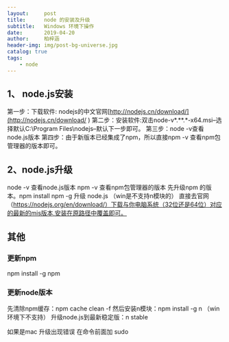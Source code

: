 ```yaml
---
layout:     post
title:      node 的安装及升级
subtitle:   Windows 环境下操作
date:       2019-04-20
author:     柏梓涵
header-img: img/post-bg-universe.jpg
catalog: true
tags:
    - node
---
```


## 1、 node.js安装 

第一步：下载软件: nodejs的中文官网[http://nodejs.cn/download/](http://nodejs.cn/download/ ) 
第二步：安装软件:双击node-v*.**.*-x64.msi–选择默认C:\Program Files\nodejs–默认下一步即可。 
第三步：node -v查看node.js版本 
第四步：由于新版本已经集成了npm，所以直接npm -v 查看npm包管理器的版本即可。

## 2、node.js升级 

node -v 查看node.js版本 
npm -v 查看npm包管理器的版本 
先升级npm 的版本。npm install npm -g 
升级 node.js （win是不支持n模块的） 
直接去官网（https://nodejs.org/en/download/）下载与你电脑系统（32位还是64位）对应的最新的mis版本,安装在原路径中覆盖即可。

## 其他

### 更新npm 

npm install -g npm

### 更新node版本

先清除npm缓存：npm cache clean -f
然后安装n模块：npm install -g n （win环境下不支持）
升级node.js到最新稳定版：n stable

如果是mac 升级出现错误 在命令前面加 sudo
